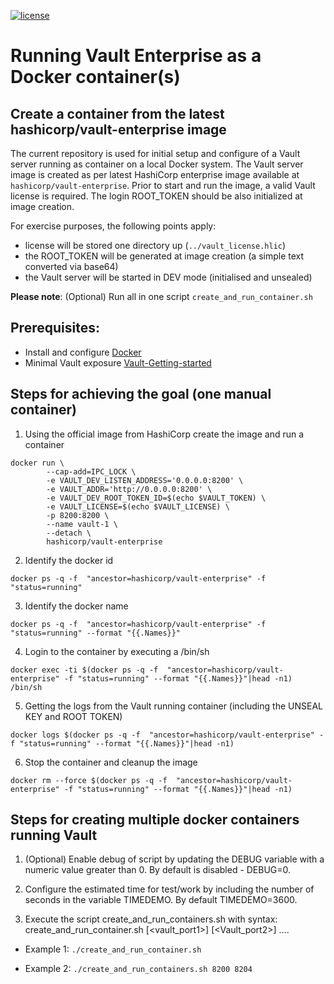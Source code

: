 [![license](http://img.shields.io/badge/license-apache_2.0-red.svg?style=flat)](https://github.com/florintp-onboarding/vault-as-docker/blob/main/LICENSE)

# Running Vault Enterprise as a Docker container(s)

## Create a container from the latest hashicorp/vault-enterprise image
The current repository is used for initial setup and configure of a Vault server running as container on a local Docker system.
The Vault server image is created as per latest HashiCorp enterprise image available at ```hashicorp/vault-enterprise```.
Prior to start and run the image, a valid Vault license is required. The login ROOT_TOKEN should be also initialized at image creation.

For exercise purposes, the following points apply:
- license will be stored one directory up (```../vault_license.hlic```)
- the ROOT_TOKEN will be generated at image creation (a simple text converted via base64)
- the Vault server will be started in DEV mode (initialised and unsealed)

**Please note**: (Optional) Run all in one script ```create_and_run_container.sh```

## Prerequisites:
* Install and configure [Docker](https://docker.com)
* Minimal Vault exposure [Vault-Getting-started](https://developer.hashicorp.com/vault/tutorials/getting-started/getting-started-install?in=vault%2Fgetting-started)



## Steps for achieving the goal (one manual container)
1. Using the official image from HashiCorp create the image and run a container

```shell
docker run \
        --cap-add=IPC_LOCK \
        -e VAULT_DEV_LISTEN_ADDRESS='0.0.0.0:8200' \
        -e VAULT_ADDR='http://0.0.0.0:8200' \
        -e VAULT_DEV_ROOT_TOKEN_ID=$(echo $VAULT_TOKEN) \
        -e VAULT_LICENSE=$(echo $VAULT_LICENSE) \
        -p 8200:8200 \
        --name vault-1 \
        --detach \
        hashicorp/vault-enterprise
```

2. Identify the docker id
```shell
docker ps -q -f  "ancestor=hashicorp/vault-enterprise" -f "status=running"
```

3. Identify the docker name
```shell
docker ps -q -f  "ancestor=hashicorp/vault-enterprise" -f "status=running" --format "{{.Names}}"
```

4. Login to the container by executing a /bin/sh
```shell
docker exec -ti $(docker ps -q -f  "ancestor=hashicorp/vault-enterprise" -f "status=running" --format "{{.Names}}"|head -n1) /bin/sh
```

5. Getting the logs from the Vault running container (including the UNSEAL KEY and ROOT TOKEN)
```shell
docker logs $(docker ps -q -f  "ancestor=hashicorp/vault-enterprise" -f "status=running" --format "{{.Names}}"|head -n1)
```

6. Stop the container and cleanup the image
```shell
docker rm --force $(docker ps -q -f  "ancestor=hashicorp/vault-enterprise" -f "status=running" --format "{{.Names}}"|head -n1)
```

## Steps for creating multiple docker containers running Vault
1. (Optional) Enable debug of script by updating the DEBUG variable with a numeric value greater than 0.
By default is disabled - DEBUG=0.

2. Configure the estimated time for test/work by including the number of seconds in the variable TIMEDEMO.
By default TIMEDEMO=3600.

3. Execute the script create_and_run_containers.sh with syntax:
create_and_run_container.sh [<vault_port1>] [<Vault_port2>] ....

- Example 1:
`./create_and_run_container.sh`

- Example 2:
`./create_and_run_containers.sh 8200 8204`
